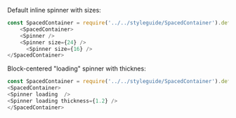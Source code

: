 Default inline spinner with sizes:
```js
const SpacedContainer = require('../../styleguide/SpacedContainer').default;
    <SpacedContainer>
    <Spinner />
    <Spinner size={24} />
      <Spinner size={16} />
</SpacedContainer>
```
Block-centered "loading" spinner with thicknes:
```js
const SpacedContainer = require('../../styleguide/SpacedContainer').default;
<SpacedContainer>
<Spinner loading  />
<Spinner loading thickness={1.2} />
</SpacedContainer>
```

